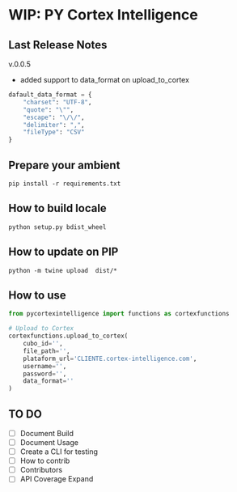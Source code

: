 # WIP: PY Cortex Intelligence
## Last Release Notes

v.0.0.5

- added support to data_format on upload_to_cortex

```python
dafault_data_format = {
    "charset": "UTF-8",
    "quote": "\"",
    "escape": "\/\/",
    "delimiter": ",",
    "fileType": "CSV"
}
```

## Prepare your ambient
```shell
pip install -r requirements.txt
```

## How to build locale
```shell
python setup.py bdist_wheel
```

## How to update on PIP
```
python -m twine upload  dist/*
```

## How to use
```python
from pycortexintelligence import functions as cortexfunctions

# Upload to Cortex
cortexfunctions.upload_to_cortex(
    cubo_id='',
    file_path='',
    plataform_url='CLIENTE.cortex-intelligence.com',
    username='',
    password='',
    data_format=''
)
```

## TO DO

- [ ] Document Build
- [ ] Document Usage
- [ ] Create a CLI for testing
- [ ] How to contrib
- [ ] Contributors
- [ ] API Coverage Expand
